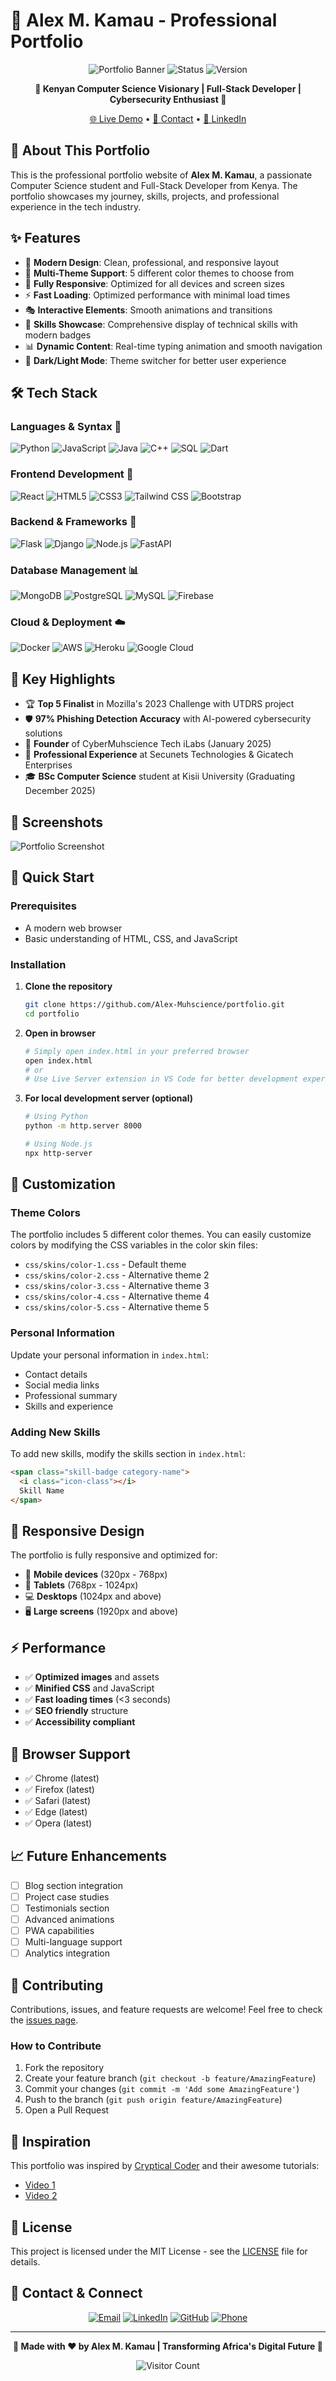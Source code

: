 # 🚀 Alex M. Kamau - Professional Portfolio

<div align="center">

![Portfolio Banner](https://img.shields.io/badge/Portfolio-Alex%20M.%20Kamau-blue?style=for-the-badge)
![Status](https://img.shields.io/badge/Status-Live-success?style=for-the-badge)
![Version](https://img.shields.io/badge/Version-2.0-informational?style=for-the-badge)

**🌟 Kenyan Computer Science Visionary | Full-Stack Developer | Cybersecurity Enthusiast 🌟**

[🌐 Live Demo](your-portfolio-url) • [📧 Contact](mailto:alex.kamau.2558@gmail.com) • [💼 LinkedIn](https://www.linkedin.com/in/alex-m-kamau-20015b340/)

</div>

## 📖 About This Portfolio

This is the professional portfolio website of **Alex M. Kamau**, a passionate Computer Science student and Full-Stack Developer from Kenya. The portfolio showcases my journey, skills, projects, and professional experience in the tech industry.

## ✨ Features

- 🎨 **Modern Design**: Clean, professional, and responsive layout
- 🌈 **Multi-Theme Support**: 5 different color themes to choose from
- 📱 **Fully Responsive**: Optimized for all devices and screen sizes
- ⚡ **Fast Loading**: Optimized performance with minimal load times
- 🎭 **Interactive Elements**: Smooth animations and transitions
- 🔧 **Skills Showcase**: Comprehensive display of technical skills with modern badges
- 📊 **Dynamic Content**: Real-time typing animation and smooth navigation
- 🌙 **Dark/Light Mode**: Theme switcher for better user experience

## 🛠️ Tech Stack

### **Languages & Syntax** 🎯
![Python](https://img.shields.io/badge/-Python-3776AB?style=for-the-badge&logo=python&logoColor=white)
![JavaScript](https://img.shields.io/badge/-JavaScript-F7DF1E?style=for-the-badge&logo=javascript&logoColor=black)
![Java](https://img.shields.io/badge/-Java-007396?style=for-the-badge&logo=openjdk&logoColor=white)
![C++](https://img.shields.io/badge/-C++-00599C?style=for-the-badge&logo=cplusplus&logoColor=white)
![SQL](https://img.shields.io/badge/-SQL-4479A1?style=for-the-badge&logo=mysql&logoColor=white)
![Dart](https://img.shields.io/badge/-Dart-0175C2?style=for-the-badge&logo=dart&logoColor=white)

### **Frontend Development** 🎨
![React](https://img.shields.io/badge/-React-61DAFB?style=for-the-badge&logo=react&logoColor=black)
![HTML5](https://img.shields.io/badge/-HTML5-E34F26?style=for-the-badge&logo=html5&logoColor=white)
![CSS3](https://img.shields.io/badge/-CSS3-1572B6?style=for-the-badge&logo=css3&logoColor=white)
![Tailwind CSS](https://img.shields.io/badge/-Tailwind%20CSS-38B2AC?style=for-the-badge&logo=tailwind-css&logoColor=white)
![Bootstrap](https://img.shields.io/badge/-Bootstrap-7952B3?style=for-the-badge&logo=bootstrap&logoColor=white)

### **Backend & Frameworks** 🚀
![Flask](https://img.shields.io/badge/-Flask-000000?style=for-the-badge&logo=flask&logoColor=white)
![Django](https://img.shields.io/badge/-Django-092E20?style=for-the-badge&logo=django&logoColor=white)
![Node.js](https://img.shields.io/badge/-Node.js-339933?style=for-the-badge&logo=node.js&logoColor=white)
![FastAPI](https://img.shields.io/badge/-FastAPI-009688?style=for-the-badge&logo=fastapi&logoColor=white)

### **Database Management** 📊
![MongoDB](https://img.shields.io/badge/-MongoDB-47A248?style=for-the-badge&logo=mongodb&logoColor=white)
![PostgreSQL](https://img.shields.io/badge/-PostgreSQL-4169E1?style=for-the-badge&logo=postgresql&logoColor=white)
![MySQL](https://img.shields.io/badge/-MySQL-4479A1?style=for-the-badge&logo=mysql&logoColor=white)
![Firebase](https://img.shields.io/badge/-Firebase-FFCA28?style=for-the-badge&logo=firebase&logoColor=black)

### **Cloud & Deployment** ☁️
![Docker](https://img.shields.io/badge/-Docker-2496ED?style=for-the-badge&logo=docker&logoColor=white)
![AWS](https://img.shields.io/badge/-AWS-232F3E?style=for-the-badge&logo=amazonaws&logoColor=white)
![Heroku](https://img.shields.io/badge/-Heroku-430098?style=for-the-badge&logo=heroku&logoColor=white)
![Google Cloud](https://img.shields.io/badge/-Google%20Cloud-4285F4?style=for-the-badge&logo=google-cloud&logoColor=white)

## 🎯 Key Highlights

- 🏆 **Top 5 Finalist** in Mozilla's 2023 Challenge with UTDRS project
- 🛡️ **97% Phishing Detection Accuracy** with AI-powered cybersecurity solutions
- 🚀 **Founder** of CyberMuhscience Tech iLabs (January 2025)
- 💼 **Professional Experience** at Secunets Technologies & Gicatech Enterprises
- 🎓 **BSc Computer Science** student at Kisii University (Graduating December 2025)

## 📸 Screenshots

![Portfolio Screenshot](images/Screenshot%202025-07-07%20032609.png)

## 🚀 Quick Start

### Prerequisites
- A modern web browser
- Basic understanding of HTML, CSS, and JavaScript

### Installation

1. **Clone the repository**
   ```bash
   git clone https://github.com/Alex-Muhscience/portfolio.git
   cd portfolio
   ```

2. **Open in browser**
   ```bash
   # Simply open index.html in your preferred browser
   open index.html
   # or
   # Use Live Server extension in VS Code for better development experience
   ```

3. **For local development server (optional)**
   ```bash
   # Using Python
   python -m http.server 8000
   
   # Using Node.js
   npx http-server
   ```

## 🎨 Customization

### Theme Colors
The portfolio includes 5 different color themes. You can easily customize colors by modifying the CSS variables in the color skin files:

- `css/skins/color-1.css` - Default theme
- `css/skins/color-2.css` - Alternative theme 2
- `css/skins/color-3.css` - Alternative theme 3
- `css/skins/color-4.css` - Alternative theme 4
- `css/skins/color-5.css` - Alternative theme 5

### Personal Information
Update your personal information in `index.html`:
- Contact details
- Social media links
- Professional summary
- Skills and experience

### Adding New Skills
To add new skills, modify the skills section in `index.html`:
```html
<span class="skill-badge category-name">
  <i class="icon-class"></i>
  Skill Name
</span>
```

## 📱 Responsive Design

The portfolio is fully responsive and optimized for:
- 📱 **Mobile devices** (320px - 768px)
- 📱 **Tablets** (768px - 1024px)
- 💻 **Desktops** (1024px and above)
- 🖥️ **Large screens** (1920px and above)

## ⚡ Performance

- ✅ **Optimized images** and assets
- ✅ **Minified CSS** and JavaScript
- ✅ **Fast loading times** (<3 seconds)
- ✅ **SEO friendly** structure
- ✅ **Accessibility compliant**

## 🔧 Browser Support

- ✅ Chrome (latest)
- ✅ Firefox (latest)
- ✅ Safari (latest)
- ✅ Edge (latest)
- ✅ Opera (latest)

## 📈 Future Enhancements

- [ ] Blog section integration
- [ ] Project case studies
- [ ] Testimonials section
- [ ] Advanced animations
- [ ] PWA capabilities
- [ ] Multi-language support
- [ ] Analytics integration

## 🤝 Contributing

Contributions, issues, and feature requests are welcome! Feel free to check the [issues page](https://github.com/Alex-Muhscience/portfolio/issues).

### How to Contribute
1. Fork the repository
2. Create your feature branch (`git checkout -b feature/AmazingFeature`)
3. Commit your changes (`git commit -m 'Add some AmazingFeature'`)
4. Push to the branch (`git push origin feature/AmazingFeature`)
5. Open a Pull Request

## 🌟 Inspiration

This portfolio was inspired by [Cryptical Coder](https://bit.ly/3JNV8tK) and their awesome tutorials:
- [Video 1](https://bit.ly/3Zmucab)
- [Video 2](https://bit.ly/3TLFOm4)

## 📄 License

This project is licensed under the MIT License - see the [LICENSE](LICENSE) file for details.

## 📧 Contact & Connect

<div align="center">

[![Email](https://img.shields.io/badge/Email-alex.kamau.2558@gmail.com-red?style=for-the-badge&logo=gmail&logoColor=white)](mailto:alex.kamau.2558@gmail.com)
[![LinkedIn](https://img.shields.io/badge/LinkedIn-Alex%20M.%20Kamau-blue?style=for-the-badge&logo=linkedin&logoColor=white)](https://www.linkedin.com/in/alex-m-kamau-20015b340/)
[![GitHub](https://img.shields.io/badge/GitHub-Alex--Muhscience-black?style=for-the-badge&logo=github&logoColor=white)](https://github.com/Alex-Muhscience)
[![Phone](https://img.shields.io/badge/Phone-+254%20746254055-green?style=for-the-badge&logo=phone&logoColor=white)](tel:+254746254055)

</div>

---

<div align="center">

**🌟 Made with ❤️ by Alex M. Kamau | Transforming Africa's Digital Future 🌟**

![Visitor Count](https://visitor-badge.laobi.icu/badge?page_id=Alex-Muhscience.portfolio)

</div>
